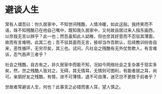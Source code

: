 # 避谈人生

常有人谓吾曰：你久居家中，不知世间残酷，人情冷暖，如此这般。我终笑而不语，珠不知残酷已在他自己嘴中，既知我久居家中，又何故自居过来人指东画西，以奈我无言以辨乎？此一也；然吾虽知此人幼稚，但也奈其好意而不忍驳其薄面，故而有言难明，此其二也；吾不驳其面而无言，彼却当作吾默认，后续教训纷沓自来，恶性循环，无穷尽矣，其三也。试问，凡社会之残酷有无外仗势欺人，有言难诉，忍气吞声三者乎？

社会之残酷，自古有之，非久居家中而能不知，况如今网络社会之复杂甚于现实多矣，然，世之残酷人皆对之，无碍，其无情耳，无情则可图利，有能者居之耳，尚可。亲朋好友之残酷，有情，进不可薄情，退不可自薄，迷茫岂不更胜于前者乎？

世故者常避谈人生，何也？此事言之必错而害人耳，望人慎之。 

